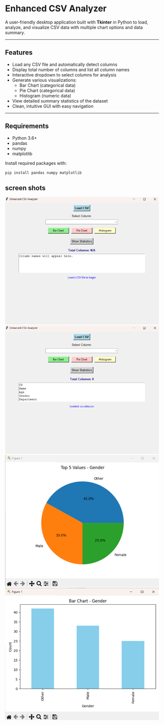 # Enhanced CSV Analyzer

A user-friendly desktop application built with **Tkinter** in Python to load, analyze, and visualize CSV data with multiple chart options and data summary.

---

## Features

- Load any CSV file and automatically detect columns
- Display total number of columns and list all column names
- Interactive dropdown to select columns for analysis
- Generate various visualizations:
  - Bar Chart (categorical data)
  - Pie Chart (categorical data)
  - Histogram (numeric data)
- View detailed summary statistics of the dataset
- Clean, intuitive GUI with easy navigation

---

## Requirements

- Python 3.6+
- pandas
- numpy
- matplotlib

Install required packages with:

```bash
pip install pandas numpy matplotlib
```

## screen shots
![screenshhot](./screenshots/s1.png)
![screenshhot](./screenshots/s2.png)
![screenshhot](./screenshots/s3.png)
![screenshhot](./screenshots/s4.png)